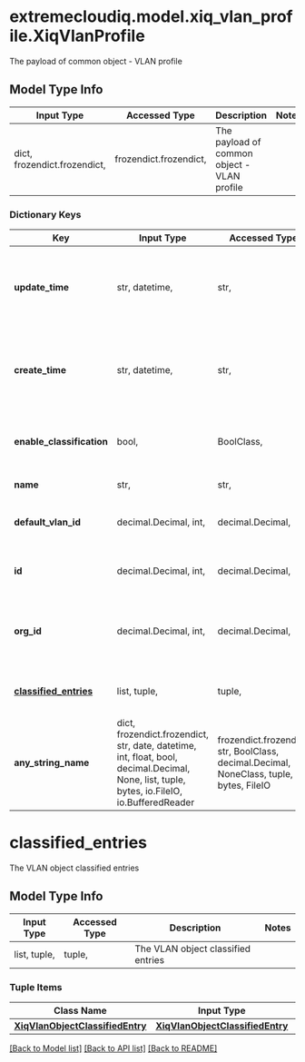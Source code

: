 # extremecloudiq.model.xiq_vlan_profile.XiqVlanProfile

The payload of common object - VLAN profile

## Model Type Info
Input Type | Accessed Type | Description | Notes
------------ | ------------- | ------------- | -------------
dict, frozendict.frozendict,  | frozendict.frozendict,  | The payload of common object - VLAN profile | 

### Dictionary Keys
Key | Input Type | Accessed Type | Description | Notes
------------ | ------------- | ------------- | ------------- | -------------
**update_time** | str, datetime,  | str,  | The last update time | value must conform to RFC-3339 date-time
**create_time** | str, datetime,  | str,  | The create time | value must conform to RFC-3339 date-time
**enable_classification** | bool,  | BoolClass,  | If apply VLANs to devices using classification | 
**name** | str,  | str,  | The VLAN profile name | 
**default_vlan_id** | decimal.Decimal, int,  | decimal.Decimal,  | The default VLAN ID | value must be a 32 bit integer
**id** | decimal.Decimal, int,  | decimal.Decimal,  | The unique identifier | value must be a 64 bit integer
**org_id** | decimal.Decimal, int,  | decimal.Decimal,  | The organization identifier, valid when enabling HIQ feature | [optional] value must be a 64 bit integer
**[classified_entries](#classified_entries)** | list, tuple,  | tuple,  | The VLAN object classified entries | [optional] 
**any_string_name** | dict, frozendict.frozendict, str, date, datetime, int, float, bool, decimal.Decimal, None, list, tuple, bytes, io.FileIO, io.BufferedReader | frozendict.frozendict, str, BoolClass, decimal.Decimal, NoneClass, tuple, bytes, FileIO | any string name can be used but the value must be the correct type | [optional]

# classified_entries

The VLAN object classified entries

## Model Type Info
Input Type | Accessed Type | Description | Notes
------------ | ------------- | ------------- | -------------
list, tuple,  | tuple,  | The VLAN object classified entries | 

### Tuple Items
Class Name | Input Type | Accessed Type | Description | Notes
------------- | ------------- | ------------- | ------------- | -------------
[**XiqVlanObjectClassifiedEntry**](XiqVlanObjectClassifiedEntry.md) | [**XiqVlanObjectClassifiedEntry**](XiqVlanObjectClassifiedEntry.md) | [**XiqVlanObjectClassifiedEntry**](XiqVlanObjectClassifiedEntry.md) |  | 

[[Back to Model list]](../../README.md#documentation-for-models) [[Back to API list]](../../README.md#documentation-for-api-endpoints) [[Back to README]](../../README.md)

